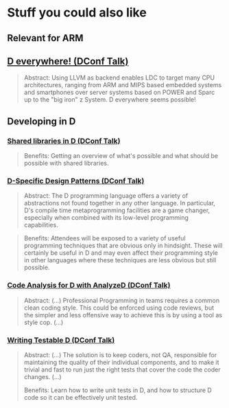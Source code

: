 # Stuff you could also like

## Relevant for ARM

## [D everywhere! (DConf Talk)](http://dconf.org/2016/talks/nacke.html)

> Abstract:  Using LLVM as backend enables LDC to target many CPU architectures,
> ranging from ARM and MIPS based embedded systems and smartphones over server
> systems based on POWER and Sparc up to the "big iron" z System. D everywhere
> seems possible!

## Developing in D

### [Shared libraries in D (DConf Talk)](http://dconf.org/2013/talks/nowak.html)

> Benefits: Getting an overview of what's possible and what should be
> possible with shared libraries.

### [D-Specific Design Patterns (DConf Talk)](http://dconf.org/2013/talks/simcha.html)

> Abstract:  The D programming language offers a variety of
> abstractions not found together in any other language. In particular,
> D's compile time metaprogramming facilities are a game changer,
> especially when combined with its low-level programming capabilities.

> Benefits: Attendees will be exposed to a variety of useful
> programming techniques that are obvious only in hindsight. These will
> certainly be useful in D and may even affect their programming style
> in other languages where these techniques are less obvious but still
> possible.

### [Code Analysis for D with AnalyzeD (DConf Talk)](http://dconf.org/2013/talks/rohe.html)

> Abstract: (...) Professional Programming in teams requires a common clean
> coding style. This could be enforced using code reviews, but the simpler and
> less offensive way to achieve this is by using a tool as style cop. (...)

### [Writing Testable D (DConf Talk)](http://dconf.org/2013/talks/gertzfield.html)

> Abstract: (...) The solution is to keep coders, not QA, responsible for
> maintaining the quality of their individual components, and to make it trivial
> and fast to run just the right tests that cover the code the coder changes. (...)
>
> Benefits: Learn how to write unit tests in D, and how to structure D code so
> it can be effectively unit tested.
